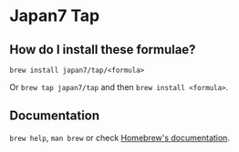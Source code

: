 # Japan7 Tap

## How do I install these formulae?

`brew install japan7/tap/<formula>`

Or `brew tap japan7/tap` and then `brew install <formula>`.

## Documentation

`brew help`, `man brew` or check [Homebrew's documentation](https://docs.brew.sh).
